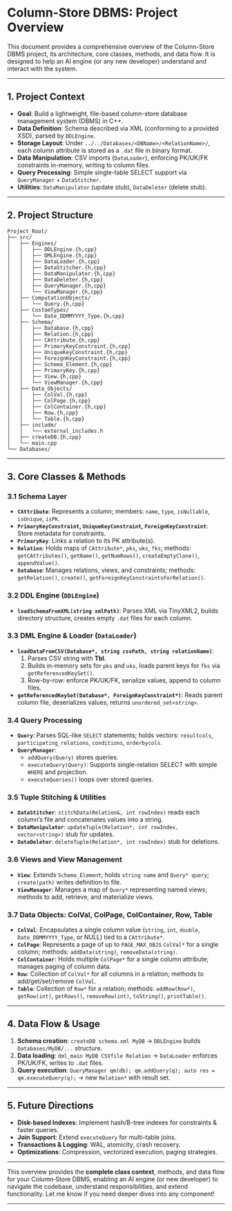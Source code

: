 # Column-Store DBMS: Project Overview 

This document provides a comprehensive overview of the Column-Store DBMS project, its architecture, core classes, methods, and data flow. It is designed to help an AI engine (or any new developer) understand and interact with the system.

---

## 1. Project Context

- **Goal**: Build a lightweight, file-based column-store database management system (DBMS) in C++.
- **Data Definition**: Schema described via XML (conforming to a provided XSD), parsed by `DDLEngine`.
- **Storage Layout**: Under `../../Databases/<DBName>/<RelationName>/`, each column attribute is stored as a `.dat` file in binary format.
- **Data Manipulation**: CSV imports (`DataLoader`), enforcing PK/UK/FK constraints in-memory, writing to column files.
- **Query Processing**: Simple single-table SELECT support via `QueryManager` + `DataStitcher`.
- **Utilities**: `DataManipulator` (update stub), `DataDeleter` (delete stub).

---

## 2. Project Structure

```text
Project_Root/
├── src/
│   ├── Engines/
│   │   ├── DDLEngine.{h,cpp}
│   │   ├── DMLEngine.{h,cpp}
│   │   ├── DataLoader.{h,cpp}
│   │   ├── DataStitcher.{h,cpp}
│   │   ├── DataManipulator.{h,cpp}
│   │   ├── DataDeleter.{h,cpp}
│   │   ├── QueryManager.{h,cpp}
│   │   └── ViewManager.{h,cpp}
│   ├── ComputationObjects/
│   │   └── Query.{h,cpp}
│   ├── CustomTypes/
│   │   └── Date_DDMMYYYY_Type.{h,cpp}
│   ├── Schema/
│   │   ├── Database.{h,cpp}
│   │   ├── Relation.{h,cpp}
│   │   ├── CAttribute.{h,cpp}
│   │   ├── PrimaryKeyConstraint.{h,cpp}
│   │   ├── UniqueKeyConstraint.{h,cpp}
│   │   ├── ForeignKeyConstraint.{h,cpp}
│   │   ├── Schema_Element.{h,cpp}
│   │   ├── PrimaryKey.{h,cpp}
│   │   ├── View.{h,cpp}
│   │   └── ViewManager.{h,cpp}
│   ├── Data_Objects/
│   │   ├── ColVal.{h,cpp}
│   │   ├── ColPage.{h,cpp}
│   │   ├── ColContainer.{h,cpp}
│   │   ├── Row.{h,cpp}
│   │   └── Table.{h,cpp}
│   ├── include/
│   │   └── external_includes.h
│   ├── createDB.{h,cpp}
│   └── main.cpp
└── Databases/
```

---

## 3. Core Classes & Methods

### 3.1 Schema Layer

- **`CAttribute`**: Represents a column; members: `name`, `type`, `isNullable`, `isUnique`, `isPK`.
- **`PrimaryKeyConstraint`, `UniqueKeyConstraint`, `ForeignKeyConstraint`**: Store metadata for constraints.
- **`PrimaryKey`**: Links a relation to its PK attribute(s).
- **`Relation`**: Holds maps of `CAttribute*`, `pks`, `uks`, `fks`; methods: `getCAttributes()`, `getName()`, `getNumRows()`, `createEmptyClone()`, `appendValue()`.
- **`Database`**: Manages relations, views, and constraints; methods: `getRelation()`, `create()`, `getForeignKeyConstraintsForRelation()`.

### 3.2 DDL Engine (`DDLEngine`)

- **`loadSchemaFromXML(string xmlPath)`**: Parses XML via TinyXML2, builds directory structure, creates empty `.dat` files for each column.

### 3.3 DML Engine & Loader (`DataLoader`)

- **`loadDataFromCSV(Database*, string csvPath, string relationName)`**:
    1. Parses CSV string with **Tbl**.
    2. Builds in-memory sets for `pks` and `uks`, loads parent keys for `fks` via `getReferencedKeySet()`.
    3. Row-by-row: enforce PK/UK/FK, serialize values, append to column files.
- **`getReferencedKeySet(Database*, ForeignKeyConstraint*)`**: Reads parent column file, deserializes values, returns `unordered_set<string>`.

### 3.4 Query Processing

- **`Query`**: Parses SQL-like `SELECT` statements; holds vectors: `resultcols`, `participating_relations`, `conditions`, `orderbycols`.
- **`QueryManager`**:
    - `addQuery(Query)` stores queries.
    - `executeQuery(Query)`: Supports single-relation SELECT with simple `WHERE` and projection.
    - `executeQueries()` loops over stored queries.

### 3.5 Tuple Stitching & Utilities

- **`DataStitcher`**: `stitchData(Relation&, int rowIndex)` reads each column’s file and concatenates values into a string.
- **`DataManipulator`**: `updateTuple(Relation*, int rowIndex, vector<string>)` stub for updates.
- **`DataDeleter`**: `deleteTuple(Relation*, int rowIndex)` stub for deletions.

### 3.6 Views and View Management

- **`View`**: Extends `Schema_Element`; holds `string name` and `Query* query`; `create(path)` writes definition to file.
- **`ViewManager`**: Manages a map of `Query*` representing named views; methods to add, retrieve, and materialize views.

### 3.7 Data Objects: ColVal, ColPage, ColContainer, Row, Table

- **`ColVal`**: Encapsulates a single column value (`string`, `int`, `double`, `Date_DDMMYYYY_Type`, or NULL) tied to a `CAttribute*`.
- **`ColPage`**: Represents a page of up to `PAGE_MAX_OBJS` `ColVal*` for a single column; methods: `addData(string)`, `removeData(string)`.
- **`ColContainer`**: Holds multiple `ColPage*` for a single column attribute; manages paging of column data.
- **`Row`**: Collection of `ColVal*` for all columns in a relation; methods to add/get/set/remove `ColVal`.
- **`Table`**: Collection of `Row*` for a relation; methods: `addRow(Row*)`, `getRow(int)`, `getRows()`, `removeRow(int)`, `toString()`, `printTable()`.

---

## 4. Data Flow & Usage

1. **Schema creation**: `createDB schema.xml MyDB` → `DDLEngine` builds `Databases/MyDB/...` structure.
2. **Data loading**: `dml_main MyDB CSVfile Relation` → `DataLoader` enforces PK/UK/FK, writes to `.dat` files.
3. **Query execution**: `QueryManager qm(db); qm.addQuery(q); auto res = qm.executeQuery(q);` → new `Relation*` with result set.

---

## 5. Future Directions

- **Disk-based Indexes**: Implement hash/B-tree indexes for constraints & faster queries.
- **Join Support**: Extend `executeQuery` for multi-table joins.
- **Transactions & Logging**: WAL, atomicity, crash recovery.
- **Optimizations**: Compression, vectorized execution, paging strategies.

---

This overview provides the **complete class context**, methods, and data flow for your Column‑Store DBMS, enabling an AI engine (or new developer) to navigate the codebase, understand responsibilities, and extend functionality. Let me know if you need deeper dives into any component!

---

